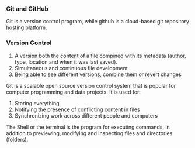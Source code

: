 ### Git and GitHub
Git is a version control program, while github is a cloud-based git repository hosting platform.

### Version Control
1. A version both the content of a file compined with its metadata (author, type, location and when it was last saved).
2. Simultaneous and continuous file development
3. Being able to see different versions, combine them or revert changes

Git is a scalable open source version control system that is popular for computer programming and data projects. It is used for:
1. Storing everything
2. Notifying the presence of conflicting content in files
3. Synchronizing work across different people and computers

The Shell or the terminal is the program for executing commands, in addition to previewing, modifying and inspecting files and directories (folders).
